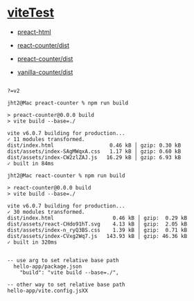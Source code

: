 # [viteTest](https://github.com/jht9629-nyu/viteTest.git)

- [preact-html](https://jht9629-nyu.github.io/viteTest/preact-html)

- [react-counter/dist](https://jht9629-nyu.github.io/viteTest/react-counter/dist)

- [preact-counter/dist](https://jht9629-nyu.github.io/viteTest/preact-counter/dist)

- [vanilla-counter/dist](https://jht9629-nyu.github.io/viteTest/vanilla-counter/dist)

```

?=v2

jht2@Mac preact-counter % npm run build

> preact-counter@0.0.0 build
> vite build --base=./

vite v6.0.7 building for production...
✓ 11 modules transformed.
dist/index.html                  0.46 kB │ gzip: 0.30 kB
dist/assets/index-SAgMWqxA.css   1.17 kB │ gzip: 0.60 kB
dist/assets/index-CW2zlZAJ.js   16.29 kB │ gzip: 6.93 kB
✓ built in 84ms

jht2@Mac react-counter % npm run build

> react-counter@0.0.0 build
> vite build --base=./

vite v6.0.7 building for production...
✓ 30 modules transformed.
dist/index.html                   0.46 kB │ gzip:  0.29 kB
dist/assets/react-CHdo91hT.svg    4.13 kB │ gzip:  2.05 kB
dist/assets/index-n_ryQ3BS.css    1.39 kB │ gzip:  0.71 kB
dist/assets/index-CVxg2Wq7.js   143.93 kB │ gzip: 46.36 kB
✓ built in 320ms


-- use arg to set relative base path
  hello-app/package.json
    "build": "vite build --base=./",

-- other way to set relative base path
hello-app/vite.config.jsXX

```
